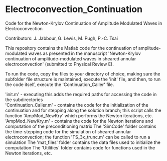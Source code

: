 # Electroconvection_Continuation
Code for the Newton-Krylov Continuation of Amplitude Modulated Waves in Electroconvection

Contributors:  J. Jabbour, G. Lewis, M. Pugh, P.-C. Tsai 

This repository contains the Matlab code for the continuation of amplitude-modulated waves as presented in the manuscript 'Newton-Krylov continuation of amplitude-modulated waves in sheared annular electroconvection' (submitted to Physical Review E).  

To run the code, copy the files to your directory of choice, making sure the subfolder file structure is maintained, execute the 'init' file, and then, to run the code itself, execute the 'Continuation_Caller' file.

'init.m' - executing this adds the required paths for accessing the code in the subdirectories  
'Continuation_Caller.m' - contains the code for the initialization of the continuation and for stepping along the solution branch; this script calls the function 'AmpMod_NewKry' which performs the Newton iterations, etc.
'AmpMod_NewKry.m' - contains the code for the Newton iterations and computation of the preconditioning matrix
The 'SimCode' folder contains the time-stepping code for the simulation of sheared annular electroconvection; the function 'TS_3x_trunc.m' can be called to run a simulation 
The 'mat_files' folder contains the data files used to initialize the computation
The 'Utilities' folder contains code for functions used in the Newton iterations, etc. 
